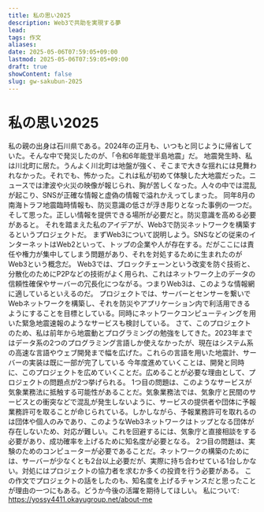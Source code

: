 ```yaml
---
title: 私の思い2025
description: Web3で共助を実現する夢
lead: 
tags: 作文
aliases: 
date: 2025-05-06T07:59:05+09:00
lastmod: 2025-05-06T07:59:05+09:00
draft: true
showContent: false
slug: gw-sakubun-2025
---
```


# 私の思い2025
私の親の出身は石川県である。2024年の正月も、いつもと同じように帰省していた。そんな中で発災したのが、「令和6年能登半島地震」だ。
地震発生時、私は川北町に居た。うんよく川北町は地盤が強く、そこまで大きな揺れには見舞われなかった。それでも、怖かった。これは私が初めて体験した大地震だった。ニュースでは津波や火災の映像が報じられ、胸が苦しくなった。人々の中では混乱が起こり、SNSが正確な情報と虚偽の情報で溢れかえってしまった。
同年8月の南海トラフ地震臨時情報も、防災意識の低さが浮き彫りとなった事例の一つだ。
そして思った。正しい情報を提供できる場所が必要だと。防災意識を高める必要があると。
それを踏まえた私のアイデアが、Web3で防災ネットワークを構築するというプロジェクトだ。
まずWeb3について説明しよう。SNSなどの従来のインターネットはWeb2といって、トップの企業や人が存在する。だがここには責任や権力が集中してしまう問題があり、それを対処するために生まれたのがWeb3という概念だ。
Web3では、ブロックチェーンという改変を防ぐ技術と、分散化のためにP2Pなどの技術がよく用られ、これはネットワーク上のデータの信頼性確保やサーバーの冗長化につながる。つまりWeb3は、このような情報網に適しているといえるのだ。
プロジェクトでは、サーバーとセンサーを繋いでWebネットワークを構築し、それを防災やアプリケーション内で利活用できるようにすることを目標としている。同時にネットワークコンピューティングを用いた緊急地震速報のようなサービスも検討している。
さて、このプロジェクトのため、私は前年から地震動とプログラミングの勉強をしてきた。2023年まではデータ系の2つのプログラミング言語しか使えなかったが、現在はシステム系の高速な言語やウェブ開発まで幅を広げた。これらの言語を用いた地震計、サーバーの実装は既に一部が完了している
今年度進めていくことは、開発と同時に、このプロジェクトを広めていくことだ。広めることが必要な理由として、プロジェクトの問題点が2つ挙げられる。
1つ目の問題は、このようなサービスが気象業務法に抵触する可能性があることだ。気象業務法では、気象庁と民間のサービスとの衝突などで混乱が発生しないように、サービスの提供者や団体に予報業務許可を取ることが命じられている。しかしながら、予報業務許可を取れるのは団体や個人のみであり、このようなWeb3ネットワークはトップとなる団体が存在しないため、対応が難しい。これを回避するには、気象庁と直接相談をする必要があり、成功確率を上げるために知名度が必要となる。
2つ目の問題は、実験のためのコンピューターが必要であることだ。ネットワークの構築のためには、サーバーが少なくとも2台以上必要だが、実際に持ち合わせている1台しかない。対処にはプロジェクトの協力者を求むか多くの投資を行う必要がある。
この作文でプロジェクトの話をしたのも、知名度を上げるチャンスだと思ったことが理由の一つにもある。どうか今後の活躍を期待してほしい。
私について: https://yossy4411.okayugroup.net/about-me